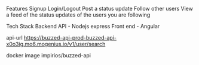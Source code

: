 Features 
    Signup
    Login/Logout
    Post a status update
    Follow other users
    View a feed of the status updates of the users you are following


Tech Stack
    Backend API - Nodejs express 
    Front end - Angular

api-url https://buzzed-api-prod-buzzed-api-x0o3ig.mo6.mogenius.io/v1/user/search

docker image
 impirios/buzzed-api